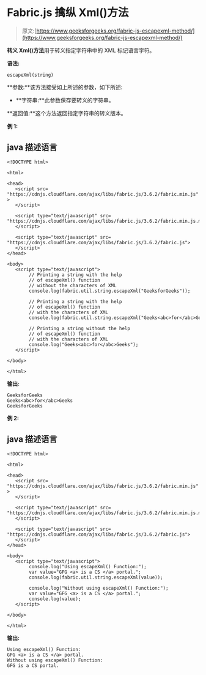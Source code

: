 # Fabric.js 擒纵 Xml()方法

> 原文:[https://www.geeksforgeeks.org/fabric-js-escapexml-method/](https://www.geeksforgeeks.org/fabric-js-escapexml-method/)

**转义 Xml()方法**用于转义指定字符串中的 XML 标记语言字符。

**语法:**

```
escapeXml(string)
```

**参数:**该方法接受如上所述的参数，如下所述:

*   **字符串:**此参数保存要转义的字符串。

**返回值:**这个方法返回指定字符串的转义版本。

**例 1:**

## java 描述语言

```
<!DOCTYPE html>

<html>

<head>
   <script src=
"https://cdnjs.cloudflare.com/ajax/libs/fabric.js/3.6.2/fabric.min.js" >
   </script>

   <script type="text/javascript" src=
"https://cdnjs.cloudflare.com/ajax/libs/fabric.js/3.6.2/fabric.min.js.map">
   </script>

   <script type="text/javascript" src=
"https://cdnjs.cloudflare.com/ajax/libs/fabric.js/3.6.2/fabric.js">
   </script>
</head>

<body>
   <script type="text/javascript">
        // Printing a string with the help
        // of escapeXml() function 
        // without the characters of XML
        console.log(fabric.util.string.escapeXml("GeeksforGeeks"));

        // Printing a string with the help
        // of escapeXml() function 
        // with the characters of XML
        console.log(fabric.util.string.escapeXml("Geeks<abc>for</abc>Geeks"));

        // Printing a string without the help
        // of escapeXml() function 
        // with the characters of XML
        console.log("Geeks<abc>for</abc>Geeks");
   </script>

</body>

</html>
```

**输出:**

```
GeeksforGeeks
Geeks<abc>for</abc>Geeks
GeeksforGeeks
```

**例 2:**

## java 描述语言

```
<!DOCTYPE html>

<html>

<head>
   <script src=
"https://cdnjs.cloudflare.com/ajax/libs/fabric.js/3.6.2/fabric.min.js" >
   </script>

   <script type="text/javascript" src=
"https://cdnjs.cloudflare.com/ajax/libs/fabric.js/3.6.2/fabric.min.js.map">
   </script>

   <script type="text/javascript" src=
"https://cdnjs.cloudflare.com/ajax/libs/fabric.js/3.6.2/fabric.js">
   </script>
</head>

<body>
   <script type="text/javascript">
        console.log("Using escapeXml() Function:");
        var value="GFG <a> is a CS </a> portal.";
        console.log(fabric.util.string.escapeXml(value));

        console.log("Without using escapeXml() Function:");
        var value="GFG <a> is a CS </a> portal.";
        console.log(value);
   </script>

</body>

</html>
```

**输出:**

```
Using escapeXml() Function:
GFG <a> is a CS </a> portal.
Without using escapeXml() Function:
GFG is a CS portal.
```